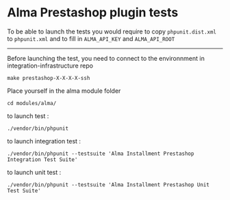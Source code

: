 Alma Prestashop plugin tests
=====================

To be able to launch the tests you would require to copy `phpunit.dist.xml` to `phpunit.xml`
and to fill in `ALMA_API_KEY` and `ALMA_API_ROOT`

---------------------

Before launching the test, you need to connect to the environnment in integration-infrastructure repo
```
make prestashop-X-X-X-X-ssh
```

Place yourself in the alma module folder
```
cd modules/alma/
```

to launch test :
```
./vendor/bin/phpunit
```

to launch integration test :
```
./vendor/bin/phpunit --testsuite 'Alma Installment Prestashop Integration Test Suite'
```

to launch unit test :
```
./vendor/bin/phpunit --testsuite 'Alma Installment Prestashop Unit Test Suite'
```
